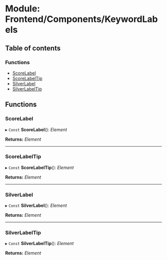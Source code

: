 # Module: Frontend/Components/KeywordLabels

## Table of contents

### Functions

- [ScoreLabel](frontend_components_keywordlabels.md#scorelabel)
- [ScoreLabelTip](frontend_components_keywordlabels.md#scorelabeltip)
- [SilverLabel](frontend_components_keywordlabels.md#silverlabel)
- [SilverLabelTip](frontend_components_keywordlabels.md#silverlabeltip)

## Functions

### ScoreLabel

▸ `Const` **ScoreLabel**(): _Element_

**Returns:** _Element_

---

### ScoreLabelTip

▸ `Const` **ScoreLabelTip**(): _Element_

**Returns:** _Element_

---

### SilverLabel

▸ `Const` **SilverLabel**(): _Element_

**Returns:** _Element_

---

### SilverLabelTip

▸ `Const` **SilverLabelTip**(): _Element_

**Returns:** _Element_
